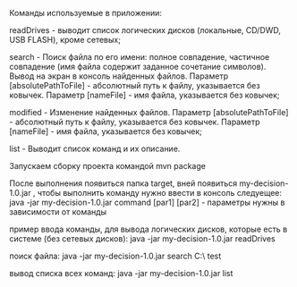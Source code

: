 Команды используемые в приложении:

readDrives - выводит список логических дисков (локальные, CD/DWD, USB FLASH), кроме сетевых;

search - Поиск файла по его имени: полное совпадение, частичное совпадение (имя файла содержит заданное сочетание символов). 
          Вывод на экран в консоль найденных файлов.
          Параметр [absolutePathToFile] - абсолютный путь к файлу, указывается без ковычек. 
          Параметр [nameFile] - имя файла, указывается без ковычек;  
          
modified - Изменение найденных файлов.
           Параметр [absolutePathToFile] - абсолютный путь к файлу, указывается без ковычек.
           Параметр [nameFile] - имя файла, указывается без ковычек;  
           
list - Выводит список команд и их описание.

Запускаем сборку проекта командой mvn package

После выполнения появиться папка target, вней появиться my-decision-1.0.jar , 
чтобы выполнить команду нужно ввести в консоль следуещее:
java -jar my-decision-1.0.jar command [par1] [par2] - параметры нужны в зависимости от команды

пример ввода команды, для вывода логических дисков, которые есть в системе (без сетевых дисков):
java -jar my-decision-1.0.jar readDrives

поиск файла:
java -jar my-decision-1.0.jar search C:\\ test

вывод списка всех команд:
java -jar my-decision-1.0.jar list